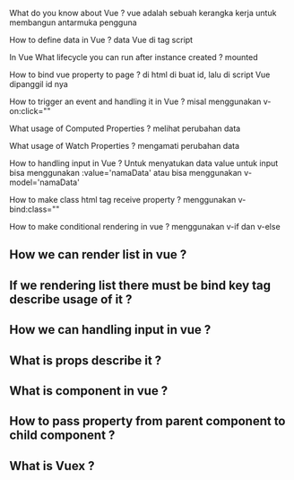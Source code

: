 What do you know about Vue ?
vue adalah sebuah kerangka kerja untuk membangun antarmuka pengguna

How to define data in Vue ?
data Vue di tag script

In Vue What lifecycle you can run after instance created ?
mounted

How to bind vue property to page ?
di html di buat id, lalu di script Vue dipanggil id nya

How to trigger an event and handling it in Vue ?
misal menggunakan v-on:click=""

What usage of Computed Properties ?
melihat perubahan data

What usage of Watch Properties ?
mengamati perubahan data

How to handling input in Vue ?
Untuk menyatukan data value untuk input bisa menggunakan :value='namaData' atau bisa menggunakan v-model='namaData'

How to make class html tag receive property ?
menggunakan v-bind:class=""

How to make conditional rendering in vue ?
menggunakan v-if dan v-else

How we can render list in vue ?
-

If we rendering list there must be bind key tag describe usage of it ?
-

How we can handling input in vue ?
-

What is props describe it ?
-

What is component in vue ?
-

How to pass property from parent component to child component ?
-

What is Vuex ?
-

